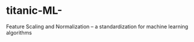 # titanic-ML-
Feature Scaling and Normalization – a standardization for machine learning algorithms
